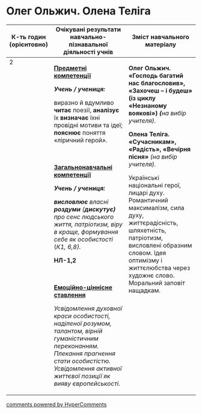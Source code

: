 <div id="hypercomments_widget" class="js-hypercomments-widget invisible"></div>

# Олег Ольжич. Олена Теліга

<table>
  <tr>
    <td width="10%" align="center"><b>К-ть годин (орієнтовно)</b></td>
    <td width="45%" align="center"><b>Очікувані результати навчально-пізнавальної діяльності учнів</b></td>
    <td width="45%" align="center"><b>Зміст навчального матеріалу</b></td>
  </tr>
<tbody>
  <tr>
<td width="10%" style="vertical-align:top !important;">2</td>
    <td width="45%" style="vertical-align:top !important;">
<p><strong><u>Предметні компетенції </u></strong></p>
<p><strong><em>Учень / учениця: </em></strong></p>
<p>виразно й вдумливо <strong>читає</strong> поезії, <strong>аналізує</strong> їх<strong> визначає</strong> їхні провідні мотиви та ідеї; <strong>пояснює</strong> поняття &laquo;ліричний герой<em>&raquo;. </em></p>
<p><em>&nbsp;</em></p>
<p><strong><u>Загальнонавчальні компетенції</u></strong></p>
<p><strong><em>Учень / учениця: </em></strong></p>
<p><strong><em>висловлює</em></strong><em> власні <strong>роздуми</strong> (<strong>дискутує)</strong> про сенс людського життя, патріотизм, віру в краще, формування себе як особистості</em> (<em>К1, 6,8).</em></p>
<p><strong>НЛ-1,2</strong></p>
<p><em>&nbsp;</em></p>
<p><strong><u>Емоційно-ціннісне ставлення</u></strong></p>
<p><em>Усвідомлення духовної краси особистості, наділеної розумом, талантом, вірній гуманістичним переконанням. Плекання прагнення стати особистістю. Усвідомлення активної життєвої позиції як вияву європейськості.</em></p>
</td>
    <td width="45%" style="vertical-align:top !important;">
<p><strong>Олег Ольжич. &laquo;Господь багатий нас благословив&raquo;, &laquo;Захочеш &ndash; і будеш&raquo; (із циклу &laquo;Незнаному воякові&raquo;) <em>(</em></strong><em>на вибір учителя).</em></p>
<p><strong>Олена Теліга. &laquo;Сучасникам&raquo;, &laquo;Радість&raquo;, &laquo;Вечірня пісня&raquo; </strong><em>(на вибір учителя).</em></p>
<p>Українські національні герої, лицарі духу. Романтичний максималізм, сила духу, життєрадісність, шляхетність, патріотизм, висловлені образним словом. Ідея оптимізму і життєлюбства через художнє слово. Моральний заповіт нащадкам.</p></td>
  </tr>
</tbody>
</table>

<div class="js-hypercomments-container">
<a href="http://hypercomments.com" class="hc-link" title="comments widget">comments powered by HyperComments</a>
</div>